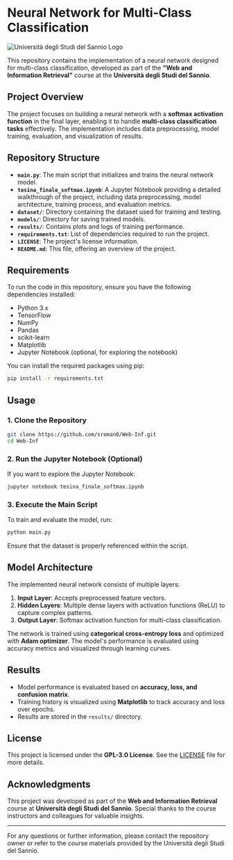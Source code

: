 # Neural Network for Multi-Class Classification

![Università degli Studi del Sannio Logo](https://www.unisannio.it/sites/default/files/logo_unisannio.png)

This repository contains the implementation of a neural network designed for multi-class classification, developed as part of the **"Web and Information Retrieval"** course at the **Università degli Studi del Sannio**.

## Project Overview

The project focuses on building a neural network with a **softmax activation function** in the final layer, enabling it to handle **multi-class classification tasks** effectively. The implementation includes data preprocessing, model training, evaluation, and visualization of results.

## Repository Structure

- **`main.py`**: The main script that initializes and trains the neural network model.
- **`tesina_finale_softmax.ipynb`**: A Jupyter Notebook providing a detailed walkthrough of the project, including data preprocessing, model architecture, training process, and evaluation metrics.
- **`dataset/`**: Directory containing the dataset used for training and testing.
- **`models/`**: Directory for saving trained models.
- **`results/`**: Contains plots and logs of training performance.
- **`requirements.txt`**: List of dependencies required to run the project.
- **`LICENSE`**: The project's license information.
- **`README.md`**: This file, offering an overview of the project.

## Requirements

To run the code in this repository, ensure you have the following dependencies installed:

- Python 3.x
- TensorFlow
- NumPy
- Pandas
- scikit-learn
- Matplotlib
- Jupyter Notebook (optional, for exploring the notebook)

You can install the required packages using pip:

```bash
pip install -r requirements.txt
```

## Usage

### 1. Clone the Repository

```bash
git clone https://github.com/sroman0/Web-Inf.git
cd Web-Inf
```

### 2. Run the Jupyter Notebook (Optional)

If you want to explore the Jupyter Notebook:

```bash
jupyter notebook tesina_finale_softmax.ipynb
```

### 3. Execute the Main Script

To train and evaluate the model, run:

```bash
python main.py
```

Ensure that the dataset is properly referenced within the script.

## Model Architecture

The implemented neural network consists of multiple layers:

1. **Input Layer**: Accepts preprocessed feature vectors.
2. **Hidden Layers**: Multiple dense layers with activation functions (ReLU) to capture complex patterns.
3. **Output Layer**: Softmax activation function for multi-class classification.

The network is trained using **categorical cross-entropy loss** and optimized with **Adam optimizer**. The model's performance is evaluated using accuracy metrics and visualized through learning curves.

## Results

- Model performance is evaluated based on **accuracy, loss, and confusion matrix**.
- Training history is visualized using **Matplotlib** to track accuracy and loss over epochs.
- Results are stored in the `results/` directory.

## License

This project is licensed under the **GPL-3.0 License**. See the [LICENSE](LICENSE) file for more details.

## Acknowledgments

This project was developed as part of the **Web and Information Retrieval** course at **Università degli Studi del Sannio**. Special thanks to the course instructors and colleagues for valuable insights.

---

For any questions or further information, please contact the repository owner or refer to the course materials provided by the Università degli Studi del Sannio.
